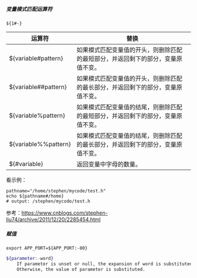 ##### 变量模式匹配运算符

 `${1#-}`

| **运算符**           | **替换**                                                     |
| -------------------- | ------------------------------------------------------------ |
| ${variable#pattern}  | 如果模式匹配变量值的开头，则删除匹配的最短部分，并返回剩下的部分，变量原值不变。 |
| ${variable##pattern} | 如果模式匹配变量值的开头，则删除匹配的最长部分，并返回剩下的部分，变量原值不变。 |
| ${variable%pattern}  | 如果模式匹配变量值的结尾，则删除匹配的最短部分，并返回剩下的部分，变量原值不变。 |
| ${variable%%pattern} | 如果模式匹配变量值的结尾，则删除匹配的最长部分，并返回剩下的部分，变量原值不变。 |
| ${#variable}         | 返回变量中字母的数量。                                       |

看示例：

```shell
pathname="/home/stephen/mycode/test.h"
echo ${pathname#/home}
# output: /stephen/mycode/test.h
```

参考：https://www.cnblogs.com/stephen-liu74/archive/2011/12/20/2285454.html

##### 赋值

`export APP_PORT=${APP_PORT:-80}`

```bash
${parameter:-word}
    If parameter is unset or null, the expansion of word is substituted. 
    Otherwise, the value of parameter is substituted.
```



